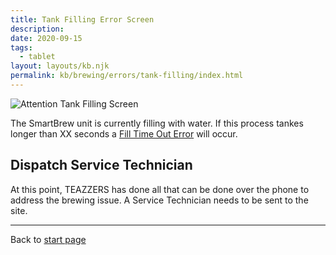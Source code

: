 ```yaml
---
title: Tank Filling Error Screen
description: 
date: 2020-09-15
tags:
  - tablet
layout: layouts/kb.njk
permalink: kb/brewing/errors/tank-filling/index.html
---
```


![Attention Tank Filling Screen](/images/attn_filling_water_tank.png)

The SmartBrew unit is currently filling with water.  If this process tankes longer than XX seconds a [Fill Time Out Error](/brewing/error-fill-time-out.md) will occur.

## Dispatch Service Technician

At this point, TEAZZERS has done all that can be done over the phone to address the brewing issue.  A Service Technician needs to be sent to the site.


***
Back to [start page](/index.md)




